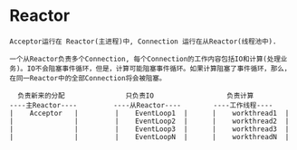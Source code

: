 # Reactor 
    Acceptor运行在 Reactor(主进程)中, Connection 运行在从Reactor(线程池中).

    一个从Reactor负责多个Connection, 每个Connection的工作内容包括IO和计算(处理业务)。IO不会阻塞事件循环，但是，计算可能阻塞事件循环。如果计算阻塞了事件循环，那么，在同一Reactor中的全部Connection将会被阻塞。

      负责新来的分配               只负责IO                  负责计算
    ----主Reactor----         ----从Reactor----        ----工作线程----             
    |    Acceptor   |         |    EventLoop1  |      |    workthread1  |
    |               |         |    EventLoop2  |      |    workthread2  |
    |               |         |    EventLoop3  |      |    workthread3  |
    |               |         |    EventLoopN  |      |    workthreadN  |


